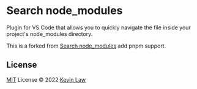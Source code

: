 # Search node_modules

Plugin for VS Code that allows you to quickly navigate the file inside your project's node_modules directory.

This is a forked from [Search node_modules](https://github.com/jasonnutter/vscode-search-node-modules) add pnpm support.

## License

[MIT](./LICENSE) License © 2022 [Kevin Law](https://github.com/adokevin)

